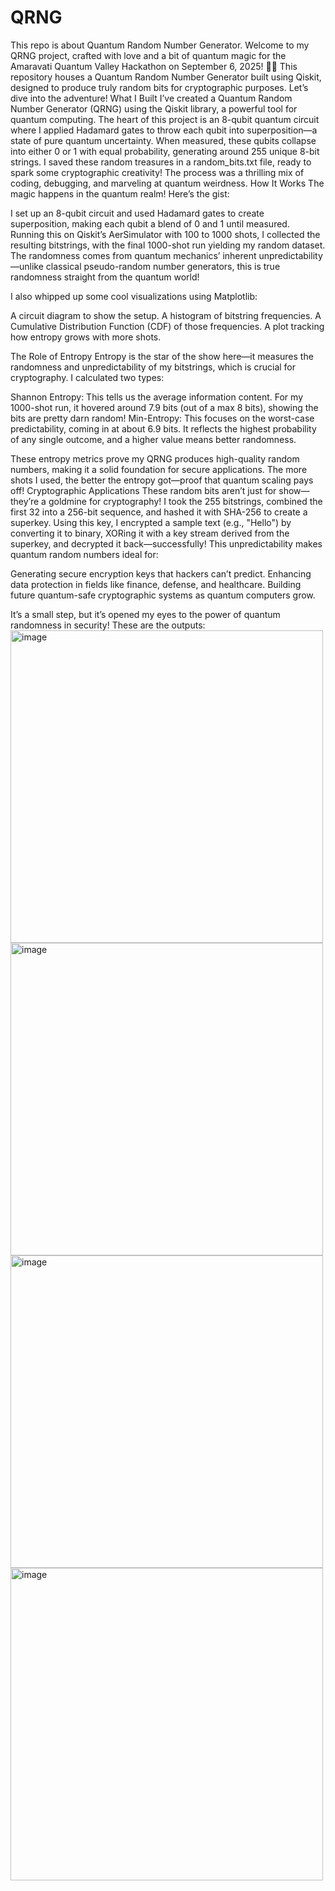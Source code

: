 # QRNG
This repo is about Quantum Random Number Generator.
Welcome to my QRNG project, crafted with love and a bit of quantum magic for the Amaravati Quantum Valley Hackathon on September 6, 2025! 🌌🚀 This repository houses a Quantum Random Number Generator built using Qiskit, designed to produce truly random bits for cryptographic purposes. Let’s dive into the adventure!
What I Built
I’ve created a Quantum Random Number Generator (QRNG) using the Qiskit library, a powerful tool for quantum computing. The heart of this project is an 8-qubit quantum circuit where I applied Hadamard gates to throw each qubit into superposition—a state of pure quantum uncertainty. When measured, these qubits collapse into either 0 or 1 with equal probability, generating around 255 unique 8-bit strings. I saved these random treasures in a random_bits.txt file, ready to spark some cryptographic creativity! The process was a thrilling mix of coding, debugging, and marveling at quantum weirdness.
How It Works
The magic happens in the quantum realm! Here’s the gist:

I set up an 8-qubit circuit and used Hadamard gates to create superposition, making each qubit a blend of 0 and 1 until measured.
Running this on Qiskit’s AerSimulator with 100 to 1000 shots, I collected the resulting bitstrings, with the final 1000-shot run yielding my random dataset.
The randomness comes from quantum mechanics’ inherent unpredictability—unlike classical pseudo-random number generators, this is true randomness straight from the quantum world!

I also whipped up some cool visualizations using Matplotlib:

A circuit diagram to show the setup.
A histogram of bitstring frequencies.
A Cumulative Distribution Function (CDF) of those frequencies.
A plot tracking how entropy grows with more shots.

The Role of Entropy
Entropy is the star of the show here—it measures the randomness and unpredictability of my bitstrings, which is crucial for cryptography. I calculated two types:

Shannon Entropy: This tells us the average information content. For my 1000-shot run, it hovered around 7.9 bits (out of a max 8 bits), showing the bits are pretty darn random!
Min-Entropy: This focuses on the worst-case predictability, coming in at about 6.9 bits. It reflects the highest probability of any single outcome, and a higher value means better randomness.

These entropy metrics prove my QRNG produces high-quality random numbers, making it a solid foundation for secure applications. The more shots I used, the better the entropy got—proof that quantum scaling pays off!
Cryptographic Applications
These random bits aren’t just for show—they’re a goldmine for cryptography! I took the 255 bitstrings, combined the first 32 into a 256-bit sequence, and hashed it with SHA-256 to create a superkey. Using this key, I encrypted a sample text (e.g., "Hello") by converting it to binary, XORing it with a key stream derived from the superkey, and decrypted it back—successfully! This unpredictability makes quantum random numbers ideal for:

Generating secure encryption keys that hackers can’t predict.
Enhancing data protection in fields like finance, defense, and healthcare.
Building future quantum-safe cryptographic systems as quantum computers grow.

It’s a small step, but it’s opened my eyes to the power of quantum randomness in security!
These are the outputs:
<img width="500" height="500" alt="image" src="https://github.com/user-attachments/assets/844f2e1d-dbee-41c4-99fe-13ebc1fd0613" />
<img width="500" height="500" alt="image" src="https://github.com/user-attachments/assets/16a17bcd-ca5a-48e1-9907-340fa3137f27" />
<img width="500" height="500" alt="image" src="https://github.com/user-attachments/assets/fcdbff0b-ee14-4823-81a7-f29e34ee9f53" />
<img width="500" height="500" alt="image" src="https://github.com/user-attachments/assets/d13a3c8c-287a-4a27-825a-e70daaf83223" />



